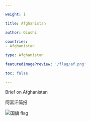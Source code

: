 ```yaml
---

weight: 1

title: Afghanistan

author: Qiushi 

countries: 
- Afghanistan

type: Afghanistan

featuredImagePreview: '/flag/af.png'

toc: false 

---
```


Brief on Afghanistan

阿富汗简报 

<!--more-->

![国旗 flag](/flag/af.png)